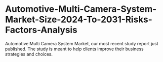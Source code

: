 # Automotive-Multi-Camera-System-Market-Size-2024-To-2031-Risks-Factors-Analysis
Automotive Multi Camera System Market, our most recent study report just published. The study is meant to help clients improve their business strategies and choices.
